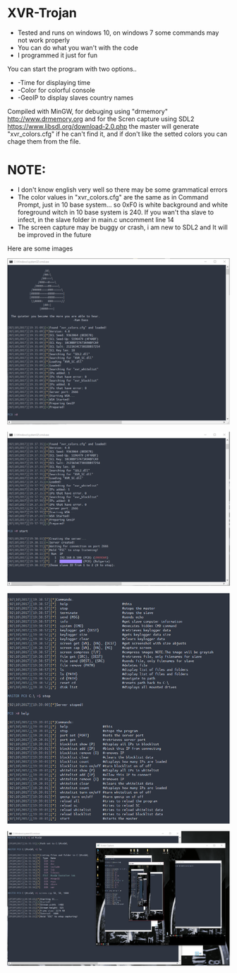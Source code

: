 # XVR-Trojan
- Tested and runs on windows 10, on windows 7 some commands may not work properly
- You can do what you wan't with the code
- I programmed it just for fun

You can start the program with two options..
 - -Time for displaying time
 - -Color for colorful console
 - -GeoIP to display slaves country names
 
Compiled with MinGW, for debuging using  "drmemory" http://www.drmemory.org and for the Scren capture using SDL2 https://www.libsdl.org/download-2.0.php
the master will generate "xvr_colors.cfg" if he can't find it, and if don't like the setted colors you can chage them from the file.

# NOTE:
- I don't know english very well so there may be some grammatical errors
- The color values in "xvr_colors.cfg" are the same as in Command Prompt, just in 10 base system... so 0xF0 is white background and white foreground witch in 10 base system is 240. If you wan't tha slave to infect, in the slave folder in main.c uncomment line 14
- The screen capture may be buggy or crash, i am new to SDL2 and It will be improved in the future 

Here are some images

  ![Alt text](1.png)

  ![Alt text](2.png)
  
  ![Alt text](3.png)
  
  ![Alt text](4.png)
